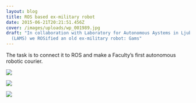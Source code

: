 ```yaml
---
layout: blog
title: ROS based ex-military robot
date: 2015-06-21T20:21:51.456Z
cover: /images/uploads/wp_001989.jpg
draft: "In collaboration with Laboratory for Autonomous Aystems in Ljubljana
  (LAMS) we ROSified an old ex-military robot: Gams"
---
```

The task is to connect it to ROS  and make a Faculty’s first autonomous robotic courier.

![](/images/uploads/wp_001990.jpg)

![](/images/uploads/wp_001994-768x1024.jpg)

![](/images/uploads/20150923_165108-1024x768.jpg)